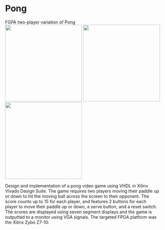 # Pong
FGPA two-player variation of Pong  
<img src="https://user-images.githubusercontent.com/51766769/103564242-2c446580-4e8c-11eb-89e2-dc7322768dee.gif" width="250">
<img src="https://user-images.githubusercontent.com/51766769/103564519-ab399e00-4e8c-11eb-8687-39ec45130685.jpg" width="250">
<img src="https://user-images.githubusercontent.com/51766769/103564527-ad036180-4e8c-11eb-9e9d-bc216929bfe8.jpg" width="250">

Design and implementation of a pong video game using VHDL in Xilinx Vivado Design Suite. The game requires two players moving their paddle up or down to hit the moving ball across the screen to their opponent. The score counts up to 15 for each player, and features 2 buttons for each player to move their paddle up or down, a serve button, and a reset switch. The scores are displayed using seven segment displays and the game is outputted to a monitor using VGA signals. The targeted FPGA platform was the Xilinx Zybo Z7-10.
